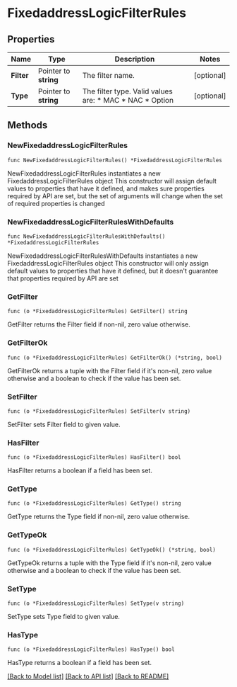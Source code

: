 # FixedaddressLogicFilterRules

## Properties

Name | Type | Description | Notes
------------ | ------------- | ------------- | -------------
**Filter** | Pointer to **string** | The filter name. | [optional] 
**Type** | Pointer to **string** | The filter type. Valid values are: * MAC * NAC * Option | [optional] 

## Methods

### NewFixedaddressLogicFilterRules

`func NewFixedaddressLogicFilterRules() *FixedaddressLogicFilterRules`

NewFixedaddressLogicFilterRules instantiates a new FixedaddressLogicFilterRules object
This constructor will assign default values to properties that have it defined,
and makes sure properties required by API are set, but the set of arguments
will change when the set of required properties is changed

### NewFixedaddressLogicFilterRulesWithDefaults

`func NewFixedaddressLogicFilterRulesWithDefaults() *FixedaddressLogicFilterRules`

NewFixedaddressLogicFilterRulesWithDefaults instantiates a new FixedaddressLogicFilterRules object
This constructor will only assign default values to properties that have it defined,
but it doesn't guarantee that properties required by API are set

### GetFilter

`func (o *FixedaddressLogicFilterRules) GetFilter() string`

GetFilter returns the Filter field if non-nil, zero value otherwise.

### GetFilterOk

`func (o *FixedaddressLogicFilterRules) GetFilterOk() (*string, bool)`

GetFilterOk returns a tuple with the Filter field if it's non-nil, zero value otherwise
and a boolean to check if the value has been set.

### SetFilter

`func (o *FixedaddressLogicFilterRules) SetFilter(v string)`

SetFilter sets Filter field to given value.

### HasFilter

`func (o *FixedaddressLogicFilterRules) HasFilter() bool`

HasFilter returns a boolean if a field has been set.

### GetType

`func (o *FixedaddressLogicFilterRules) GetType() string`

GetType returns the Type field if non-nil, zero value otherwise.

### GetTypeOk

`func (o *FixedaddressLogicFilterRules) GetTypeOk() (*string, bool)`

GetTypeOk returns a tuple with the Type field if it's non-nil, zero value otherwise
and a boolean to check if the value has been set.

### SetType

`func (o *FixedaddressLogicFilterRules) SetType(v string)`

SetType sets Type field to given value.

### HasType

`func (o *FixedaddressLogicFilterRules) HasType() bool`

HasType returns a boolean if a field has been set.


[[Back to Model list]](../README.md#documentation-for-models) [[Back to API list]](../README.md#documentation-for-api-endpoints) [[Back to README]](../README.md)


